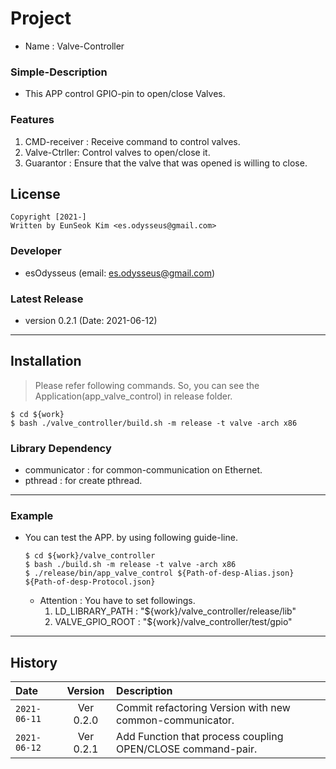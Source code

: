 # Project
- Name : Valve-Controller

### Simple-Description
- This APP control GPIO-pin to open/close Valves.

### Features
1. CMD-receiver : Receive command to control valves.
2. Valve-Ctrller: Control valves to open/close it.
3. Guarantor    : Ensure that the valve that was opened is willing to close.

## License
```
Copyright [2021-] 
Written by EunSeok Kim <es.odysseus@gmail.com>
```

### Developer
- esOdysseus (email: es.odysseus@gmail.com)

### Latest Release
- version 0.2.1 (Date: 2021-06-12)

---
## Installation
> Please refer following commands.
> So, you can see the Application(app_valve_control) in release folder.
```shell
$ cd ${work}
$ bash ./valve_controller/build.sh -m release -t valve -arch x86
```
### Library Dependency
- communicator : for common-communication on Ethernet.
- pthread      : for create pthread.

---
### Example
- You can test the APP. by using following guide-line.
   ```shell
   $ cd ${work}/valve_controller
   $ bash ./build.sh -m release -t valve -arch x86
   $ ./release/bin/app_valve_control ${Path-of-desp-Alias.json} ${Path-of-desp-Protocol.json}
   ```
   - Attention : You have to set followings.
      1. LD_LIBRARY_PATH : "${work}/valve_controller/release/lib"
      2. VALVE_GPIO_ROOT : "${work}/valve_controller/test/gpio"

---
## History
Date | Version | Description
:----|:----:|:----
`2021-06-11` | Ver 0.2.0 | Commit refactoring Version with new common-communicator.
`2021-06-12` | Ver 0.2.1 | Add Function that process coupling OPEN/CLOSE command-pair.

